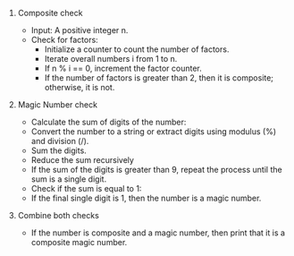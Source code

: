 1. Composite check
   - Input: A positive integer n.
   - Check for factors:
     - Initialize a counter to count the number of factors.
     - Iterate overall numbers i from 1 to n.
     - If n % i == 0, increment the factor counter.
     - If the number of factors is greater than 2, then it is composite; otherwise, it is not.

2. Magic Number check
   - Calculate the sum of digits of the number:
   - Convert the number to a string or extract digits using modulus (%) and division (/).
   - Sum the digits.
   - Reduce the sum recursively
   - If the sum of the digits is greater than 9, repeat the process until the sum is a single digit.
   - Check if the sum is equal to 1:
   - If the final single digit is 1, then the number is a magic number.

3. Combine both checks
   - If the number is composite and a magic number, then print that it is a composite magic number.
